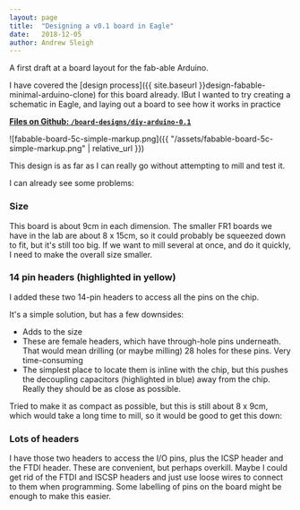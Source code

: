```yaml
---
layout: page
title:  "Designing a v0.1 board in Eagle"
date:   2018-12-05
author: Andrew Sleigh
---
```


A first draft at a board layout for the fab-able Arduino.

<!--more-->

I have covered the [design process]({{ site.baseurl }}design-fabable-minimal-arduino-clone) for this board already. IBut I wanted to try creating a schematic in Eagle, and laying out a board to see how it works in practice

**[Files on Github: `/board-designs/diy-arduino-0.1`](https://github.com/fablabbrighton/digital-fabrication-module/tree/master/board-designs/diy-arduino-0.1)**

![fabable-board-5c-simple-markup.png]({{ "/assets/fabable-board-5c-simple-markup.png" | relative_url }})

This design is as far as I can really go without attempting to mill and test it. 

I can already see some problems:

### Size

This board is about 9cm in each dimension. The smaller FR1 boards we have in the lab are about 8 x 15cm, so it could probably be squeezed down to fit, but it's still too big. If we want to mill several at once, and do it quickly, I need to make the overall size smaller.

### 14 pin headers (highlighted in yellow)

I added these two 14-pin headers to access all the pins on the chip.

It's a simple solution, but has a few downsides:

* Adds to the size
* These are female headers, which have through-hole pins underneath. That would mean drilling (or maybe milling) 28 holes for these pins. Very time-consuming
* The simplest place to locate them is inline with the chip, but this pushes the decoupling capacitors (highlighted in blue) away from the chip. Really they should be as close as possible. 

Tried to make it as compact as possible, but this is still about 8 x 9cm, which would take a long time to mill, so it would be good to get this down:

### Lots of headers

I have those two headers to access the I/O pins, plus the ICSP header and the FTDI header. These are convenient, but perhaps overkill. Maybe I could get rid of the FTDI and ISCSP headers and just use loose wires to connect to them when programming. Some labelling of pins on the board might be enough to make this easier.

